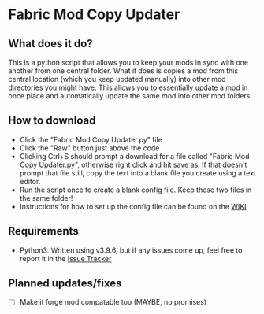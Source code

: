 # Fabric Mod Copy Updater

## What does it do?
This is a python script that allows you to keep your mods in sync with one another from one central folder. What it does is copies a mod from this central location (which you keep updated manually) into other mod directories you might have. This allows you to essentially update a mod in once place and automatically update the same mod into other mod folders.

## How to download
- Click the "Fabric Mod Copy Updater.py" file
- Click the "Raw" button just above the code
- Clicking Ctrl+S should prompt a download for a file called "Fabric Mod Copy Updater.py", otherwise right click and hit save as. If that doesn't prompt that file still, copy the text into a blank file you create using a text editor.
- Run the script once to create a blank config file. Keep these two files in the same folder!
- Instructions for how to set up the config file can be found on the [WIKI](https://github.com/RandomGgames/Fabric-Mod-Copy-Updater/wiki#example-config)

## Requirements
 - Python3. Written using v3.9.6, but if any issues come up, feel free to report it in the [Issue Tracker](https://github.com/RandomGgames/Fabric-Mod-Copy-Updater/issues)

## Planned updates/fixes
- [ ] Make it forge mod compatable too (MAYBE, no promises)
